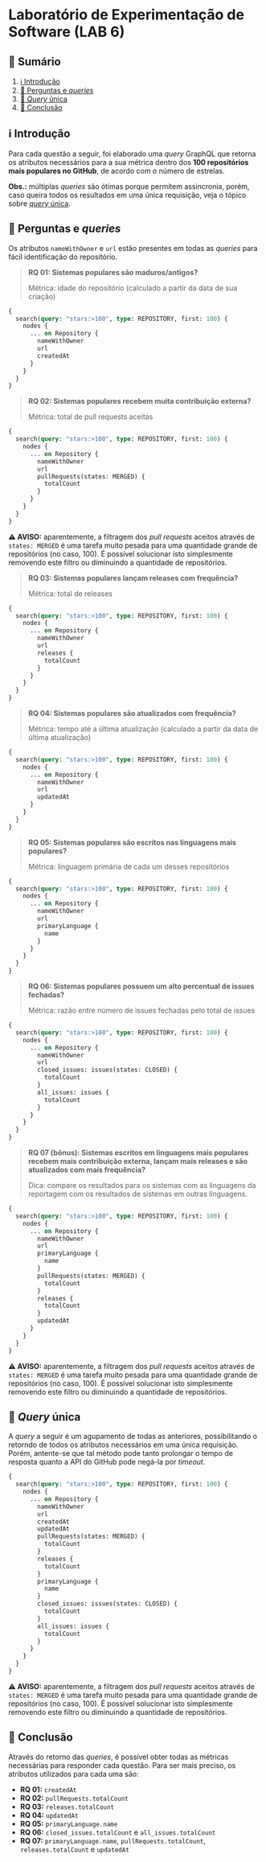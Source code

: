 # Laboratório de Experimentação de Software (LAB 6)

## :card_index: Sumário

1. [:information_source: Introdução](#information_source-introdução)
2. [:bookmark_tabs: Perguntas e _queries_](#bookmark_tabs-perguntas-e-queries)
3. [:page_with_curl: _Query_ única](#page_with_curl-query-única)
4. [:checkered_flag: Conclusão](#checkered_flag-conclusão)

## :information_source: Introdução

Para cada questão a seguir, foi elaborado uma _query_ GraphQL que retorna os atributos necessários para a sua métrica dentro dos **100 repositórios mais populares no GitHub**, de acordo com o número de estrelas.

**Obs.:** múltiplas _queries_ são ótimas porque permitem assincronia, porém, caso queira todos os resultados em uma única requisição, veja o tópico sobre [_query_ única](#page_with_curl-query-única).

## :bookmark_tabs: Perguntas e _queries_

Os atributos `nameWithOwner` e `url` estão presentes em todas as _queries_ para fácil identificação do repositório.

> **RQ 01: Sistemas populares são maduros/antigos?**
>
> Métrica: idade do repositório (calculado a partir da data de sua criação)

```GraphQL
{
  search(query: "stars:>100", type: REPOSITORY, first: 100) {
    nodes {
      ... on Repository {
        nameWithOwner
        url
        createdAt
      }
    }
  }
}
```

> **RQ 02: Sistemas populares recebem muita contribuição externa?**
>
> Métrica: total de pull requests aceitas

```GraphQL
{
  search(query: "stars:>100", type: REPOSITORY, first: 100) {
    nodes {
      ... on Repository {
        nameWithOwner
        url
        pullRequests(states: MERGED) {
          totalCount
        }
      }
    }
  }
}
```

**:warning: AVISO:** aparentemente, a filtragem dos _pull requests_ aceitos através de `states: MERGED` é uma tarefa muito pesada para uma quantidade grande de repositórios (no caso, 100). É possível solucionar isto simplesmente removendo este filtro ou diminuindo a quantidade de repositórios.

> **RQ 03: Sistemas populares lançam releases com frequência?**
>
> Métrica: total de releases

```GraphQL
{
  search(query: "stars:>100", type: REPOSITORY, first: 100) {
    nodes {
      ... on Repository {
        nameWithOwner
        url
        releases {
          totalCount
        }
      }
    }
  }
}
```

> **RQ 04: Sistemas populares são atualizados com frequência?**
>
> Métrica: tempo até a última atualização (calculado a partir da data de última atualização)

```GraphQL
{
  search(query: "stars:>100", type: REPOSITORY, first: 100) {
    nodes {
      ... on Repository {
        nameWithOwner
        url
        updatedAt
      }
    }
  }
}
```

> **RQ 05: Sistemas populares são escritos nas linguagens mais populares?**
>
> Métrica: linguagem primária de cada um desses repositórios

```GraphQL
{
  search(query: "stars:>100", type: REPOSITORY, first: 100) {
    nodes {
      ... on Repository {
        nameWithOwner
        url
        primaryLanguage {
          name
        }
      }
    }
  }
}
```

> **RQ 06: Sistemas populares possuem um alto percentual de issues fechadas?**
>
> Métrica: razão entre número de issues fechadas pelo total de issues

```GraphQL
{
  search(query: "stars:>100", type: REPOSITORY, first: 100) {
    nodes {
      ... on Repository {
        nameWithOwner
        url
        closed_issues: issues(states: CLOSED) {
          totalCount
        }
        all_issues: issues {
          totalCount
        }
      }
    }
  }
}
```

> **RQ 07 (bônus): Sistemas escritos em linguagens mais populares recebem mais contribuição externa, lançam mais releases e são atualizados com mais frequência?**
>
> Dica: compare os resultados para os sistemas com as linguagens da reportagem com os resultados de sistemas em outras linguagens.

```GraphQL
{
  search(query: "stars:>100", type: REPOSITORY, first: 100) {
    nodes {
      ... on Repository {
        nameWithOwner
        url
        primaryLanguage {
          name
        }
        pullRequests(states: MERGED) {
          totalCount
        }
        releases {
          totalCount
        }
        updatedAt
      }
    }
  }
}
```

**:warning: AVISO:** aparentemente, a filtragem dos _pull requests_ aceitos através de `states: MERGED` é uma tarefa muito pesada para uma quantidade grande de repositórios (no caso, 100). É possível solucionar isto simplesmente removendo este filtro ou diminuindo a quantidade de repositórios.

## :page_with_curl: _Query_ única

A _query_ a seguir é um agupamento de todas as anteriores, possibilitando o retorndo de todos os atributos necessários em uma única requisição. Porém, antente-se que tal método pode tanto prolongar o tempo de resposta quanto a API do GitHub pode negá-la por _timeout_.

```GraphQL
{
  search(query: "stars:>100", type: REPOSITORY, first: 100) {
    nodes {
      ... on Repository {
        nameWithOwner
        url
        createdAt
        updatedAt
        pullRequests(states: MERGED) {
          totalCount
        }
        releases {
          totalCount
        }
        primaryLanguage {
          name
        }
        closed_issues: issues(states: CLOSED) {
          totalCount
        }
        all_issues: issues {
          totalCount
        }
      }
    }
  }
}
```

**:warning: AVISO:** aparentemente, a filtragem dos _pull requests_ aceitos através de `states: MERGED` é uma tarefa muito pesada para uma quantidade grande de repositórios (no caso, 100). É possível solucionar isto simplesmente removendo este filtro ou diminuindo a quantidade de repositórios.

## :checkered_flag: Conclusão

Através do retorno das _queries_, é possível obter todas as métricas necessárias para responder cada questão. Para ser mais preciso, os atributos utilizados para cada uma são:

- **RQ 01:** `createdAt`
- **RQ 02:** `pullRequests.totalCount`
- **RQ 03:** `releases.totalCount`
- **RQ 04:** `updatedAt`
- **RQ 05:** `primaryLanguage.name`
- **RQ 06:** `closed_issues.totalCount` e `all_issues.totalCount`
- **RQ 07:** `primaryLanguage.name`, `pullRequests.totalCount`, `releases.totalCount` e `updatedAt`
